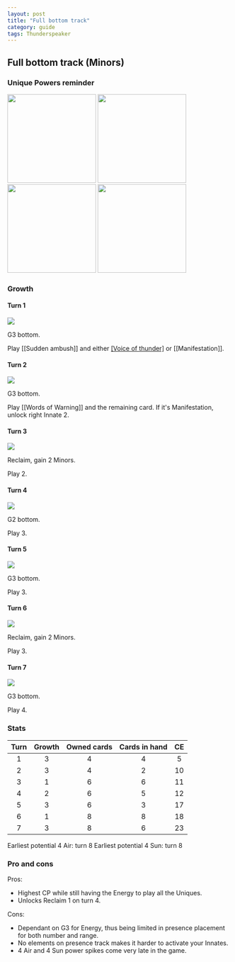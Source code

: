```yaml
---  
layout: post  
title: "Full bottom track"  
category: guide  
tags: Thunderspeaker
---
```


## Full bottom track (Minors)


### Unique Powers reminder

<img src="/assets/images/Sudden ambush.jpg" width="200"/> <img src="/assets/images/Words of warning.jpg" width="200"/> <img src="/assets/images/Voice of thunder.jpg" width="200"/> <img src="/assets/images/Manifestation of power and glory.jpg" width="200"/>

### Growth

#### Turn 1

![](/assets/images/Thunderspeaker0-1.png)

G3 bottom. 

Play [[Sudden ambush]] and either [[Voice of thunder]](recommended) or [[Manifestation]].

#### Turn 2

![](/assets/images/Thunderspeaker0-2.png)

G3 bottom.

Play [[Words of Warning]] and the remaining card. If it's Manifestation, unlock right Innate 2.


#### Turn 3

![](/assets/images/Thunderspeaker0-2.png)

Reclaim, gain 2 Minors.

Play 2.

#### Turn 4

![](/assets/images/Thunderspeaker0-4.png)

G2 bottom.

Play 3.

#### Turn 5

![](/assets/images/Thunderspeaker0-5.png)

G3 bottom.

Play 3.

#### Turn 6

![](/assets/images/Thunderspeaker0-5.png)

Reclaim, gain 2 Minors.

Play 3.

#### Turn 7

![](/assets/images/Thunderspeaker0-6.png)

G3 bottom.

Play 4.


### Stats


Turn | Growth | Owned cards | Cards in hand | CE
:--: | :--: | :--: | :--: | :--:
1 | 3 |   4   |  4  |  5
2 | 3 |   4   |  2  | 10
3 | 1 |   6   |  6  | 11
4 | 2 |   6   |  5  | 12
5 | 3 |   6   |  3  | 17
6 | 1 |   8   |  8  | 18
7 | 3 |   8   |  6  | 23

Earliest potential 4 Air: turn 8
Earliest potential 4 Sun: turn 8

### Pro and cons

Pros:
- Highest CP while still having the Energy to play all the Uniques.
- Unlocks Reclaim 1 on turn 4.

Cons:
- Dependant on G3 for Energy, thus being limited in presence placement for both number and range.
- No elements on presence track makes it harder to activate your Innates.
- 4 Air and 4 Sun power spikes come very late in the game.
